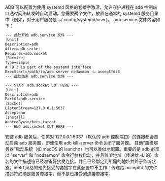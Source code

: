 ADB 可以配置为使用 systemd 风格的套接字激活，允许守护进程在 adb 控制端口通过网络转发时自动启动。您需要两个文件，放置在通常的 systemd 服务目录中（例如，对于用户服务是 ~/.config/systemd/user）。
adb.service 文件内容如下：

```txt
--- 此处开始 adb.service 文件 ---
[Unit]
Description=adb
After=adb.socket
Requires=adb.socket
[Service]
Type=simple
# FD 3 is part of the systemd interface
ExecStart=/path/to/adb server nodaemon -L acceptfd:3
--- 此处结束 adb.service 文件 ---

--- START adb.socket CUT HERE ---
[Unit]
Description=adb
PartOf=adb.service
[Socket]
ListenStream=127.0.0.1:5037
Accept=no
[Install]
WantedBy=sockets.target
--- END adb.socket CUT HERE ---
```


安装 adb 服务后，任何对 127.0.0.1:5037（默认的 adb 控制端口）的连接都会自动启动 adb 服务器，即使使用 adb kill-server 命令关闭了服务器。
其他“超级服务器”启动系统（如 macOS 的 launchd）也可以类似地配置。重要的是 adb 必须以 "server" 和 "nodaemon" 命令行参数启动，并且监听地址（传递给 -L 的）命名的文件描述符已经准备好接受连接，并且已经绑定到所需的地址并处于监听状态。inetd 风格的预先接受的套接字在此配置中**不**工作：传递给 acceptfd 的文件描述符必须是服务套接字，而不是已接受的连接套接字。
